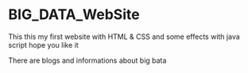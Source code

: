 # BIG_DATA_WebSite <br>
This this my first website with HTML &amp; CSS and some effects with java script hope you like it

There are blogs and informations about big bata
